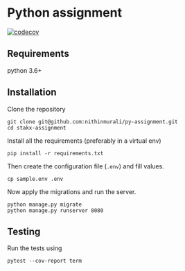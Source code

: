 # Python assignment

[![codecov](https://codecov.io/gh/nithinmurali/py-assignment/branch/master/graph/badge.svg?token=lvSyyYICy3)](https://codecov.io/gh/nithinmurali/py-assignment)

## Requirements
python 3.6+


## Installation

Clone the repository
```
git clone git@github.com:nithinmurali/py-assignment.git
cd stakx-assignment
```

Install all the requirements (preferably in a virtual env)
```
pip install -r requirements.txt
```

Then create the configuration file (`.env`) and fill values.

```
cp sample.env .env
```

Now apply the migrations and run the server.

```
python manage.py migrate
python manage.py runserver 8080
```

## Testing

Run the tests using

```
pytest --cov-report term
```
